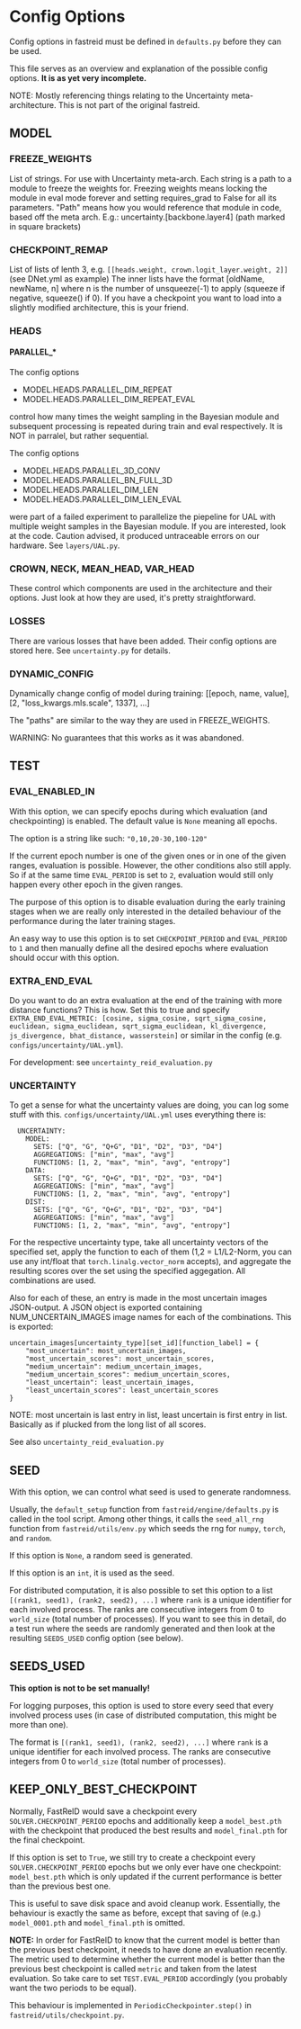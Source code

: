 # Config Options

Config options in fastreid must be defined in `defaults.py` before they can be used.

This file serves as an overview and explanation of the possible config options. **It is as yet very incomplete.**

NOTE: Mostly referencing things relating to the Uncertainty meta-architecture. This is not part of the original fastreid.

## MODEL

### FREEZE_WEIGHTS
List of strings. For use with Uncertainty meta-arch. Each string is a path to a module to freeze the weights for. Freezing weights means locking the module in eval mode forever and setting requires_grad to False for all its parameters. "Path" means how you would reference that module in code, based off the meta arch. E.g.: uncertainty.[backbone.layer4] (path marked in square brackets)

### CHECKPOINT_REMAP
List of lists of lenth 3, e.g. `[[heads.weight, crown.logit_layer.weight, 2]]` (see DNet.yml as example)
The inner lists have the format [oldName, newName, n] where n is the number of unsqueeze(-1) to apply (squeeze if negative, squeeze() if 0). If you have a checkpoint you want to load into a slightly modified architecture, this is your friend.

### HEADS
#### PARALLEL_*
The config options
- MODEL.HEADS.PARALLEL_DIM_REPEAT
- MODEL.HEADS.PARALLEL_DIM_REPEAT_EVAL

control how many times the weight sampling in the Bayesian module and subsequent processing is repeated during train and eval respectively. It is NOT in parralel, but rather sequential.

The config options 
- MODEL.HEADS.PARALLEL_3D_CONV
- MODEL.HEADS.PARALLEL_BN_FULL_3D
- MODEL.HEADS.PARALLEL_DIM_LEN
- MODEL.HEADS.PARALLEL_DIM_LEN_EVAL

were part of a failed experiment to parallelize the piepeline for UAL with multiple weight samples in the Bayesian module. If you are interested, look at the code. Caution advised, it produced untraceable errors on our hardware. See `layers/UAL.py`.

### CROWN, NECK, MEAN_HEAD, VAR_HEAD
These control which components are used in the architecture and their options. Just look at how they are used, it's pretty straightforward. 

### LOSSES
There are various losses that have been added. Their config options are stored here. See `uncertainty.py` for details.

### DYNAMIC_CONFIG
Dynamically change config of model during training:
[[epoch, name, value], [2, "loss_kwargs.mls.scale", 1337], ...]

The "paths" are similar to the way they are used in FREEZE_WEIGHTS.

WARNING: No guarantees that this works as it was abandoned.

## TEST

### EVAL_ENABLED_IN
With this option, we can specify epochs during which evaluation (and checkpointing) is enabled. The default value is `None` meaning all epochs.

The option is a string like such: `"0,10,20-30,100-120"`

If the current epoch number is one of the given ones or in one of the given ranges, evaluation is possible. However, the other conditions also still apply. So if at the same time `EVAL_PERIOD` is set to `2`, evaluation would still only happen every other epoch in the given ranges. 

The purpose of this option is to disable evaluation during the early training stages when we are really only interested in the detailed behaviour of the performance during the later training stages.

An easy way to use this option is to set `CHECKPOINT_PERIOD` and `EVAL_PERIOD` to `1` and then manually define all the desired epochs where evaluation should occur with this option.

### EXTRA_END_EVAL
Do you want to do an extra evaluation at the end of the training with more distance functions? This is how. Set this to true and specify `EXTRA_END_EVAL_METRIC: [cosine, sigma_cosine, sqrt_sigma_cosine, euclidean, sigma_euclidean, sqrt_sigma_euclidean, kl_divergence, js_divergence, bhat_distance, wasserstein]` or similar in the config (e.g. `configs/uncertainty/UAL.yml`).

For development: see `uncertainty_reid_evaluation.py`

### UNCERTAINTY
To get a sense for what the uncertainty values are doing, you can log some stuff with this. `configs/uncertainty/UAL.yml` uses everything there is:
```
  UNCERTAINTY:
    MODEL:
      SETS: ["Q", "G", "Q+G", "D1", "D2", "D3", "D4"]
      AGGREGATIONS: ["min", "max", "avg"]
      FUNCTIONS: [1, 2, "max", "min", "avg", "entropy"]
    DATA:
      SETS: ["Q", "G", "Q+G", "D1", "D2", "D3", "D4"]
      AGGREGATIONS: ["min", "max", "avg"]
      FUNCTIONS: [1, 2, "max", "min", "avg", "entropy"]
    DIST:
      SETS: ["Q", "G", "Q+G", "D1", "D2", "D3", "D4"]
      AGGREGATIONS: ["min", "max", "avg"]
      FUNCTIONS: [1, 2, "max", "min", "avg", "entropy"]
```

For the respective uncertainty type, take all uncertainty vectors of the specified set, apply the function to each of them (1,2 = L1/L2-Norm, you can use any int/float that `torch.linalg.vector_norm` accepts), and aggregate the resulting scores over the set using the specified aggegation. All combinations are used.

Also for each of these, an entry is made in the most uncertain images JSON-output. A JSON object is exported containing NUM_UNCERTAIN_IMAGES image names for each of the combinations. This is exported:

```
uncertain_images[uncertainty_type][set_id][function_label] = {
    "most_uncertain": most_uncertain_images,
    "most_uncertain_scores": most_uncertain_scores,
    "medium_uncertain": medium_uncertain_images,
    "medium_uncertain_scores": medium_uncertain_scores,
    "least_uncertain": least_uncertain_images,
    "least_uncertain_scores": least_uncertain_scores
}
```
NOTE: most uncertain is last entry in list, least uncertain is first entry in list. Basically as if plucked from the long list of all scores.

See also `uncertainty_reid_evaluation.py`

## SEED
With this option, we can control what seed is used to generate randomness. 

Usually, the `default_setup` function from `fastreid/engine/defaults.py` is called in the tool script. Among other things, it calls the `seed_all_rng` function from `fastreid/utils/env.py` which seeds the rng for `numpy`, `torch`, and `random`.

If this option is `None`, a random seed is generated.

If this option is an `int`, it is used as the seed.

For distributed computation, it is also possible to set this option to a list `[(rank1, seed1), (rank2, seed2), ...]` where `rank` is a unique identifier for each involved process. The ranks are consecutive integers from 0 to `world_size` (total number of processes). If you want to see this in detail, do a test run where the seeds are randomly generated and then look at the resulting `SEEDS_USED` config option (see below).

## SEEDS_USED
**This option is not to be set manually!**

For logging purposes, this option is used to store every seed that every involved process uses (in case of distributed computation, this might be more than one). 

The format is `[(rank1, seed1), (rank2, seed2), ...]` where `rank` is a unique identifier for each involved process. The ranks are consecutive integers from 0 to `world_size` (total number of processes).

## KEEP_ONLY_BEST_CHECKPOINT

Normally, FastReID would save a checkpoint every `SOLVER.CHECKPOINT_PERIOD` epochs and additionally keep a `model_best.pth` with the checkpoint that produced the best results and `model_final.pth` for the final checkpoint.

If this option is set to `True`, we still try to create a checkpoint every `SOLVER.CHECKPOINT_PERIOD` epochs but we only ever have one checkpoint: `model_best.pth` which is only updated if the current performance is better than the previous best one. 

This is useful to save disk space and avoid cleanup work. Essentially, the behaviour is exactly the same as before, except that saving of (e.g.) `model_0001.pth` and `model_final.pth` is omitted.

**NOTE:** In order for FastReID to know that the current model is better than the previous best checkpoint, it needs to have done an evaluation recently. The metric used to determine whether the current model is better than the previous best checkpoint is called `metric` and taken from the latest evaluation. So take care to set `TEST.EVAL_PERIOD` accordingly (you probably want the two periods to be equal).

This behaviour is implemented in `PeriodicCheckpointer.step()` in `fastreid/utils/checkpoint.py`.